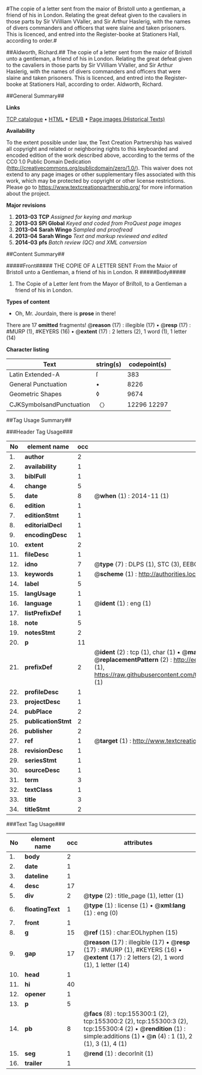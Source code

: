 #The copie of a letter sent from the maior of Bristoll unto a gentleman, a friend of his in London. Relating the great defeat given to the cavaliers in those parts by Sir VVilliam VValler, and Sir Arthur Haslerig, with the names of divers commanders and officers that were slaine and taken prisoners. This is licenced, and entred into the Register-booke at Stationers Hall, according to order.#

##Aldworth, Richard.##
The copie of a letter sent from the maior of Bristoll unto a gentleman, a friend of his in London. Relating the great defeat given to the cavaliers in those parts by Sir VVilliam VValler, and Sir Arthur Haslerig, with the names of divers commanders and officers that were slaine and taken prisoners. This is licenced, and entred into the Register-booke at Stationers Hall, according to order.
Aldworth, Richard.

##General Summary##

**Links**

[TCP catalogue](http://www.ota.ox.ac.uk/tcp/)  • 
[HTML](http://tei.it.ox.ac.uk/tcp/Texts-HTML/free/A76/A76026.html)  • 
[EPUB](http://tei.it.ox.ac.uk/tcp/Texts-EPUB/free/A76/A76026.epub) • 
[Page images (Historical Texts)](https://historicaltexts.jisc.ac.uk/eebo-99873007e)

**Availability**

To the extent possible under law, the Text Creation Partnership has waived all copyright and related or neighboring rights to this keyboarded and encoded edition of the work described above, according to the terms of the CC0 1.0 Public Domain Dedication (http://creativecommons.org/publicdomain/zero/1.0/). This waiver does not extend to any page images or other supplementary files associated with this work, which may be protected by copyright or other license restrictions. Please go to https://www.textcreationpartnership.org/ for more information about the project.

**Major revisions**

1. __2013-03__ __TCP__ *Assigned for keying and markup*
1. __2013-03__ __SPi Global__ *Keyed and coded from ProQuest page images*
1. __2013-04__ __Sarah Wingo__ *Sampled and proofread*
1. __2013-04__ __Sarah Wingo__ *Text and markup reviewed and edited*
1. __2014-03__ __pfs__ *Batch review (QC) and XML conversion*

##Content Summary##

#####Front#####
THE COPIE OF A LETTER SENT From the Maior of Bristoll unto a Gentleman, a friend of his in London. R
#####Body#####

1. The Copie of a Letter ſent from the Mayor of Briſtoll, to a Gentleman a friend of his in London.

**Types of content**

  * Oh, Mr. Jourdain, there is **prose** in there!

There are 17 **omitted** fragments! 
 @__reason__ (17) : illegible (17)  •  @__resp__ (17) : #MURP (1), #KEYERS (16)  •  @__extent__ (17) : 2 letters (2), 1 word (1), 1 letter (14)

**Character listing**


|Text|string(s)|codepoint(s)|
|---|---|---|
|Latin Extended-A|ſ|383|
|General Punctuation|•|8226|
|Geometric Shapes|◊|9674|
|CJKSymbolsandPunctuation|〈〉|12296 12297|

##Tag Usage Summary##

###Header Tag Usage###

|No|element name|occ|attributes|
|---|---|---|---|
|1.|__author__|2||
|2.|__availability__|1||
|3.|__biblFull__|1||
|4.|__change__|5||
|5.|__date__|8| @__when__ (1) : 2014-11 (1)|
|6.|__edition__|1||
|7.|__editionStmt__|1||
|8.|__editorialDecl__|1||
|9.|__encodingDesc__|1||
|10.|__extent__|2||
|11.|__fileDesc__|1||
|12.|__idno__|7| @__type__ (7) : DLPS (1), STC (3), EEBO-CITATION (1), PROQUEST (1), VID (1)|
|13.|__keywords__|1| @__scheme__ (1) : http://authorities.loc.gov/ (1)|
|14.|__label__|5||
|15.|__langUsage__|1||
|16.|__language__|1| @__ident__ (1) : eng (1)|
|17.|__listPrefixDef__|1||
|18.|__note__|5||
|19.|__notesStmt__|2||
|20.|__p__|11||
|21.|__prefixDef__|2| @__ident__ (2) : tcp (1), char (1)  •  @__matchPattern__ (2) : ([0-9\-]+):([0-9IVX]+) (1), (.+) (1)  •  @__replacementPattern__ (2) : http://eebo.chadwyck.com/downloadtiff?vid=$1&page=$2 (1), https://raw.githubusercontent.com/textcreationpartnership/Texts/master/tcpchars.xml#$1 (1)|
|22.|__profileDesc__|1||
|23.|__projectDesc__|1||
|24.|__pubPlace__|2||
|25.|__publicationStmt__|2||
|26.|__publisher__|2||
|27.|__ref__|1| @__target__ (1) : http://www.textcreationpartnership.org/docs/. (1)|
|28.|__revisionDesc__|1||
|29.|__seriesStmt__|1||
|30.|__sourceDesc__|1||
|31.|__term__|3||
|32.|__textClass__|1||
|33.|__title__|3||
|34.|__titleStmt__|2||


###Text Tag Usage###

|No|element name|occ|attributes|
|---|---|---|---|
|1.|__body__|2||
|2.|__date__|1||
|3.|__dateline__|1||
|4.|__desc__|17||
|5.|__div__|2| @__type__ (2) : title_page (1), letter (1)|
|6.|__floatingText__|1| @__type__ (1) : license (1)  •  @__xml:lang__ (1) : eng (0)|
|7.|__front__|1||
|8.|__g__|15| @__ref__ (15) : char:EOLhyphen (15)|
|9.|__gap__|17| @__reason__ (17) : illegible (17)  •  @__resp__ (17) : #MURP (1), #KEYERS (16)  •  @__extent__ (17) : 2 letters (2), 1 word (1), 1 letter (14)|
|10.|__head__|1||
|11.|__hi__|40||
|12.|__opener__|1||
|13.|__p__|5||
|14.|__pb__|8| @__facs__ (8) : tcp:155300:1 (2), tcp:155300:2 (2), tcp:155300:3 (2), tcp:155300:4 (2)  •  @__rendition__ (1) : simple:additions (1)  •  @__n__ (4) : 1 (1), 2 (1), 3 (1), 4 (1)|
|15.|__seg__|1| @__rend__ (1) : decorInit (1)|
|16.|__trailer__|1||
